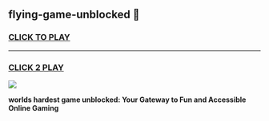 
## flying-game-unblocked 👋
<h3>
<a href="https://premium.freeplayer.one?title=flying-game-unblocked&ref=14F">CLICK TO PLAY</a></h3>
<hr>

<h3>
<a href="https://premium.freeplayer.one?title=flying-game-unblocked&ref=14F">CLICK 2 PLAY</a>
  
</h3>

<a href="https://premium.freeplayer.one?title=flying-game-unblocked&ref=12F/"><img src="https://clearcache.store/games.png"></a>


**worlds hardest game unblocked: Your Gateway to Fun and Accessible Online Gaming**
